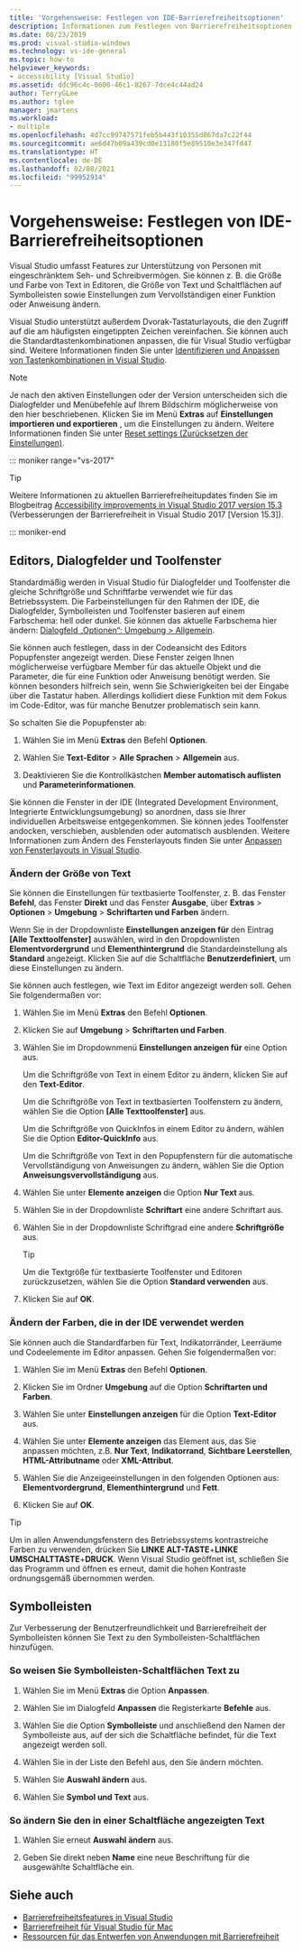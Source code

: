 ```yaml
---
title: 'Vorgehensweise: Festlegen von IDE-Barrierefreiheitsoptionen'
description: Informationen zum Festlegen von Barrierefreiheitsoptionen in Visual Studio, die die Verwendung der integrierten Entwicklungsumgebung (Integrated Development Environment, IDE) für jeden vereinfachen, auch für Benutzer mit eingeschränktem Seh- und Schreibvermögen
ms.date: 08/23/2019
ms.prod: visual-studio-windows
ms.technology: vs-ide-general
ms.topic: how-to
helpviewer_keywords:
- accessibility [Visual Studio]
ms.assetid: ddc96c4c-0600-46c1-8267-7dce4c44ad24
author: TerryGLee
ms.author: tglee
manager: jmartens
ms.workload:
- multiple
ms.openlocfilehash: 4d7cc99747571feb5b443f10355d867da7c22f44
ms.sourcegitcommit: ae6d47b09a439cd0e13180f5e89510e3e347fd47
ms.translationtype: HT
ms.contentlocale: de-DE
ms.lasthandoff: 02/08/2021
ms.locfileid: "99952914"
---
```

# <a name="how-to-set-ide-accessibility-options"></a>Vorgehensweise: Festlegen von IDE-Barrierefreiheitsoptionen

Visual Studio umfasst Features zur Unterstützung von Personen mit eingeschränktem Seh- und Schreibvermögen. Sie können z. B. die Größe und Farbe von Text in Editoren, die Größe von Text und Schaltflächen auf Symbolleisten sowie Einstellungen zum Vervollständigen einer Funktion oder Anweisung ändern.

Visual Studio unterstützt außerdem Dvorak-Tastaturlayouts, die den Zugriff auf die am häufigsten eingetippten Zeichen vereinfachen. Sie können auch die Standardtastenkombinationen anpassen, die für Visual Studio verfügbar sind. Weitere Informationen finden Sie unter [Identifizieren und Anpassen von Tastenkombinationen in Visual Studio](../../ide/identifying-and-customizing-keyboard-shortcuts-in-visual-studio.md).

> [!NOTE]
> Je nach den aktiven Einstellungen oder der Version unterscheiden sich die Dialogfelder und Menübefehle auf Ihrem Bildschirm möglicherweise von den hier beschriebenen. Klicken Sie im Menü **Extras** auf **Einstellungen importieren und exportieren** , um die Einstellungen zu ändern. Weitere Informationen finden Sie unter [Reset settings (Zurücksetzen der Einstellungen)](../environment-settings.md#reset-settings).

::: moniker range="vs-2017"

> [!TIP]
> Weitere Informationen zu aktuellen Barrierefreiheitupdates finden Sie im Blogbeitrag [Accessibility improvements in Visual Studio 2017 version 15.3](https://devblogs.microsoft.com/visualstudio/accessibility-improvements-in-visual-studio-2017-version-15-3/) (Verbesserungen der Barrierefreiheit in Visual Studio 2017 [Version 15.3]).

::: moniker-end

## <a name="editors-dialogs-and-tool-windows"></a>Editors, Dialogfelder und Toolfenster

Standardmäßig werden in Visual Studio für Dialogfelder und Toolfenster die gleiche Schriftgröße und Schriftfarbe verwendet wie für das Betriebssystem. Die Farbeinstellungen für den Rahmen der IDE, die Dialogfelder, Symbolleisten und Toolfenster basieren auf einem Farbschema: hell oder dunkel. Sie können das aktuelle Farbschema hier ändern: [Dialogfeld „Optionen“: Umgebung > Allgemein](../../ide/reference/general-environment-options-dialog-box.md).

Sie können auch festlegen, dass in der Codeansicht des Editors Popupfenster angezeigt werden. Diese Fenster zeigen Ihnen möglicherweise verfügbare Member für das aktuelle Objekt und die Parameter, die für eine Funktion oder Anweisung benötigt werden. Sie können besonders hilfreich sein, wenn Sie Schwierigkeiten bei der Eingabe über die Tastatur haben. Allerdings kollidiert diese Funktion mit dem Fokus im Code-Editor, was für manche Benutzer problematisch sein kann.

So schalten Sie die Popupfenster ab:

1. Wählen Sie im Menü **Extras** den Befehl **Optionen**.

1. Wählen Sie **Text-Editor** > **Alle Sprachen** > **Allgemein** aus.

1. Deaktivieren Sie die Kontrollkästchen **Member automatisch auflisten** und **Parameterinformationen**.

Sie können die Fenster in der IDE (Integrated Development Environment, Integrierte Entwicklungsumgebung) so anordnen, dass sie Ihrer individuellen Arbeitsweise entgegenkommen. Sie können jedes Toolfenster andocken, verschieben, ausblenden oder automatisch ausblenden. Weitere Informationen zum Ändern des Fensterlayouts finden Sie unter [Anpassen von Fensterlayouts in Visual Studio](../../ide/customizing-window-layouts-in-visual-studio.md).

### <a name="change-the-size-of-text"></a>Ändern der Größe von Text

Sie können die Einstellungen für textbasierte Toolfenster, z. B. das Fenster **Befehl**, das Fenster **Direkt** und das Fenster **Ausgabe**, über **Extras** > **Optionen** > **Umgebung** > **Schriftarten und Farben** ändern.

Wenn Sie in der Dropdownliste **Einstellungen anzeigen für** den Eintrag **[Alle Texttoolfenster]** auswählen, wird in den Dropdownlisten **Elementvordergrund** und **Elementhintergrund** die Standardeinstellung als **Standard** angezeigt. Klicken Sie auf die Schaltfläche **Benutzerdefiniert**, um diese Einstellungen zu ändern.

Sie können auch festlegen, wie Text im Editor angezeigt werden soll. Gehen Sie folgendermaßen vor:

1. Wählen Sie im Menü **Extras** den Befehl **Optionen**.

1. Klicken Sie auf **Umgebung** > **Schriftarten und Farben**.

1. Wählen Sie im Dropdownmenü **Einstellungen anzeigen für** eine Option aus.

    Um die Schriftgröße von Text in einem Editor zu ändern, klicken Sie auf den **Text-Editor**.

    Um die Schriftgröße von Text in textbasierten Toolfenstern zu ändern, wählen Sie die Option **[Alle Texttoolfenster]** aus.

    Um die Schriftgröße von QuickInfos in einem Editor zu ändern, wählen Sie die Option **Editor-QuickInfo** aus.

    Um die Schriftgröße von Text in den Popupfenstern für die automatische Vervollständigung von Anweisungen zu ändern, wählen Sie die Option **Anweisungsvervollständigung** aus.

1. Wählen Sie unter **Elemente anzeigen** die Option **Nur Text** aus.

1. Wählen Sie in der Dropdownliste **Schriftart** eine andere Schriftart aus.

1. Wählen Sie in der Dropdownliste Schriftgrad eine andere **Schriftgröße** aus.

    > [!TIP]
    > Um die Textgröße für textbasierte Toolfenster und Editoren zurückzusetzen, wählen Sie die Option **Standard verwenden** aus.

7. Klicken Sie auf **OK**.

### <a name="change-the-colors-that-are-used-in-the-ide"></a>Ändern der Farben, die in der IDE verwendet werden

Sie können auch die Standardfarben für Text, Indikatorränder, Leerräume und Codeelemente im Editor anpassen. Gehen Sie folgendermaßen vor:

1. Wählen Sie im Menü **Extras** den Befehl **Optionen**.

1. Klicken Sie im Ordner **Umgebung** auf die Option **Schriftarten und Farben**.

1. Wählen Sie unter **Einstellungen anzeigen** für die Option **Text-Editor** aus.

1. Wählen Sie unter **Elemente anzeigen** das Element aus, das Sie anpassen möchten, z.B. **Nur Text**, **Indikatorrand**, **Sichtbare Leerstellen**, **HTML-Attributname** oder **XML-Attribut**.

1. Wählen Sie die Anzeigeeinstellungen in den folgenden Optionen aus: **Elementvordergrund**, **Elementhintergrund** und **Fett**.

1. Klicken Sie auf **OK**.

> [!TIP]
> Um in allen Anwendungsfenstern des Betriebssystems kontrastreiche Farben zu verwenden, drücken Sie **LINKE ALT-TASTE**+**LINKE UMSCHALTTASTE**+**DRUCK**. Wenn Visual Studio geöffnet ist, schließen Sie das Programm und öffnen es erneut, damit die hohen Kontraste ordnungsgemäß übernommen werden.

## <a name="toolbars"></a>Symbolleisten

Zur Verbesserung der Benutzerfreundlichkeit und Barrierefreiheit der Symbolleisten können Sie Text zu den Symbolleisten-Schaltflächen hinzufügen.

### <a name="to-assign-text-to-toolbar-buttons"></a>So weisen Sie Symbolleisten-Schaltflächen Text zu

1. Wählen Sie im Menü **Extras** die Option **Anpassen**.

1. Wählen Sie im Dialogfeld **Anpassen** die Registerkarte **Befehle** aus.

1. Wählen Sie die Option **Symbolleiste** und anschließend den Namen der Symbolleiste aus, auf der sich die Schaltfläche befindet, für die Text angezeigt werden soll.

1. Wählen Sie in der Liste den Befehl aus, den Sie ändern möchten.

1. Wählen Sie **Auswahl ändern** aus.

1. Wählen Sie **Symbol und Text** aus.

### <a name="to-modify-the-displayed-text-in-a-button"></a>So ändern Sie den in einer Schaltfläche angezeigten Text

1. Wählen Sie erneut **Auswahl ändern** aus.

1. Geben Sie direkt neben **Name** eine neue Beschriftung für die ausgewählte Schaltfläche ein.

## <a name="see-also"></a>Siehe auch

* [Barrierefreiheitsfeatures in Visual Studio](../../ide/reference/accessibility-features-of-visual-studio.md)
* [Barrierefreiheit für Visual Studio für Mac](/visualstudio/mac/accessibility/)
* [Ressourcen für das Entwerfen von Anwendungen mit Barrierefreiheit](../../ide/reference/resources-for-designing-accessible-applications.md)
